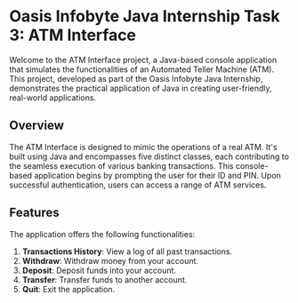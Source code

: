 # Oasis Infobyte Java Internship Task 3: ATM Interface

Welcome to the ATM Interface project, a Java-based console application that simulates the functionalities of an Automated Teller Machine (ATM). This project, developed as part of the Oasis Infobyte Java Internship, demonstrates the practical application of Java in creating user-friendly, real-world applications.

## Overview

The ATM Interface is designed to mimic the operations of a real ATM. It's built using Java and encompasses five distinct classes, each contributing to the seamless execution of various banking transactions. This console-based application begins by prompting the user for their ID and PIN. Upon successful authentication, users can access a range of ATM services.

## Features

The application offers the following functionalities:

1. **Transactions History**: View a log of all past transactions.
2. **Withdraw**: Withdraw money from your account.
3. **Deposit**: Deposit funds into your account.
4. **Transfer**: Transfer funds to another account.
5. **Quit**: Exit the application.
